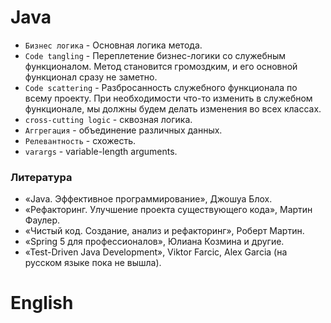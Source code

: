 # Java
* `Бизнес логика` - Основная логика метода.
* `Code tangling` - Переплетение бизнес-логики со служебным функционалом. Метод становится громоздким, и его основной функционал сразу не заметно.
* `Code scattering` - Разбросанность служебного функционала по всему проекту. При необходимости что-то изменить в служебном функционале, мы должны будем делать изменения во всех классах.
* `cross-cutting logic` - сквозная логика.
* `Аггрегация` - объединение различных данных.
* `Релевантность` - схожесть.
* `varargs` - variable-length arguments.

### Литература
* «Java. Эффективное программирование», Джошуа Блох.
* «Рефакторинг. Улучшение проекта существующего кода», Мартин Фаулер.
* «Чистый код. Создание, анализ и рефакторинг», Роберт Мартин.
* «Spring 5 для профессионалов», Юлиана Козмина и другие.
* «Test-Driven Java Development», Viktor Farcic, Alex Garcia (на русском языке пока не вышла).



# English
